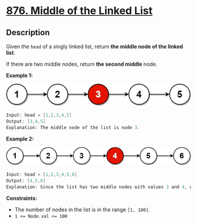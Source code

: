 # [876. Middle of the Linked List](https://leetcode.com/problems/middle-of-the-linked-list/)

## Description

Given the `head` of a singly linked list, return **the middle node of the linked list**.

If there are two middle nodes, return **the second middle** node.

**Example 1:**

![](../../../figures/lc-midlist1.jpg)

```go
Input: head = [1,2,3,4,5]
Output: [3,4,5]
Explanation: The middle node of the list is node 3.
```

**Example 2:**

![](../../../figures/lc-midlist2.jpg)

```go
Input: head = [1,2,3,4,5,6]
Output: [4,5,6]
Explanation: Since the list has two middle nodes with values 3 and 4, we return the second one.
```

**Constraints:**
* The number of nodes in the list is in the range `[1, 100]`.
* `1 <= Node.val <= 100`